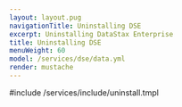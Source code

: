 ```yaml
---
layout: layout.pug
navigationTitle: Uninstalling DSE
excerpt: Uninstalling DataStax Enterprise
title: Uninstalling DSE
menuWeight: 60
model: /services/dse/data.yml
render: mustache
---
```


#include /services/include/uninstall.tmpl
